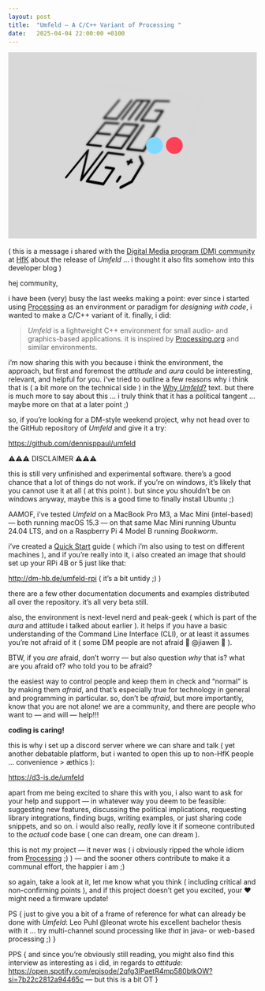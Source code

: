 ```yaml
---
layout: post
title:  "Umfeld — A C/C++ Variant of Processing "
date:   2025-04-04 22:00:00 +0100
---
```


![2025-04-04-Umfeld--A-C-C++Variant-of-Processing.png](/assets/2025-04-04-Umfeld--A-C-C++Variant-of-Processing.png)

( this is a message i shared with the [Digital Media program (DM) community](https://digitalmedia-bremen.de) at [HfK](https://www.hfk-bremen.de) about the release of *Umfeld* … i thought it also fits somehow into this developer blog )

hej community,

i have been (very) busy the last weeks making a point: ever since i started using [Processing](https://processing.org) as an environment or paradigm for _designing with code_, i wanted to make a C/C++ variant of it. finally, i did:

> _Umfeld_ is a lightweight C++ environment for small audio- and graphics-based applications. it is inspired by [Processing.org](https://processing.org) and similar environments.

i’m now sharing this with you because i think the environment, the approach, but first and foremost the _attitude_ and _aura_ could be interesting, relevant, and helpful for you. i’ve tried to outline a few reasons why i think that is ( a bit more on the technical side ) in the [Why _Umfeld_?](https://github.com/dennisppaul/umfeld) text. but there is much more to say about this … i truly think that it has a political tangent … maybe more on that at a later point ;)

so, if you’re looking for a DM-style weekend project, why not head over to the GitHub repository of _Umfeld_ and give it a try:

https://github.com/dennisppaul/umfeld

⚠️⚠️⚠️ DISCLAIMER ⚠️⚠️⚠️

this is still very unfinished and experimental software. there’s a good chance that a lot of things do not work. if you’re on windows, it’s likely that you cannot use it at all ( at this point ). but since you shouldn’t be on windows anyway, maybe this is a good time to finally install Ubuntu ;)

AAMOF, i’ve tested _Umfeld_ on a MacBook Pro M3, a Mac Mini (intel-based) — both running macOS 15.3 — on that same Mac Mini running Ubuntu 24.04 LTS, and on a Raspberry Pi 4 Model B running _Bookworm_.

i’ve created a [Quick Start](https://github.com/dennisppaul/umfeld) guide ( which i’m also using to test on different machines ), and if you’re really into it, i also created an image that should set up your RPi 4B or 5 just like that:

http://dm-hb.de/umfeld-rpi ( it’s a bit untidy ;) )

there are a few other documentation documents and examples distributed all over the repository. it’s all very beta still.

also, the environment is next-level nerd and peak-geek ( which is part of the _aura_ and attitude i talked about earlier ). it helps if you have a basic understanding of the Command Line Interface (CLI), or at least it assumes you’re not afraid of it ( some DM people are not afraid 👋 @jiawen 👋 ).

BTW, if you _are_ afraid, don’t worry — but also question _why_ that is? what are you afraid of? who told you to be afraid?

the easiest way to control people and keep them in check and “normal” is by making them _afraid_, and that’s especially true for technology in general and programming in particular. so, don’t be _afraid_, but more importantly, know that you are not alone! we are a community, and there are people who want to — and will — help!!!

**coding is caring!**

this is why i set up a discord server where we can share and talk ( yet another debatable platform, but i wanted to open this up to non-HfK people … convenience > æthics ):

https://d3-is.de/umfeld

apart from me being excited to share this with you, i also want to ask for your help and support — in whatever way you deem to be feasible: suggesting new features, discussing the political implications, requesting library integrations, finding bugs, writing examples, or just sharing code snippets, and so on. i would also really, _really_ love it if someone contributed to the _actual_ code base ( one can dream, one can dream ).

this is not _my_ project — it never was ( i obviously ripped the whole idiom from [Processing](https://processing.org) ;) ) — and the sooner others contribute to make it a communal effort, the happier i am ;)

so again, take a look at it, let me know what you think ( including critical and non-confirming points ), and if this project doesn’t get you excited, your ❤️ might need a firmware update!

PS { just to give you a bit of a frame of reference for what can already be done with _Umfeld_: Leo Puhl @leonat wrote his excellent bachelor thesis with it … try multi-channel sound processing like _that_ in java- or web-based processing ;) }

PPS { and since you’re obviously still reading, you might also find this interview as interesting as i did, in regards to _attitude_: https://open.spotify.com/episode/2qfg3lPaetR4mp580btkOW?si=7b22c2812a94465c — but this is a bit OT }
